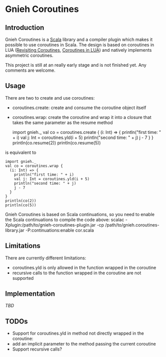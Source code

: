 Gnieh Coroutines
================

Introduction
------------

Gnieh Coroutines is a [Scala][1] library and a compiler plugin which makes it possible to use coroutines in Scala.
The design is based on coroutines in LUA ([Revisiting Coroutines][2], [Coroutines in LUA][3]) and natively implements asymmetric coroutines.

This project is still at an really early stage and is not finished yet. Any comments are welcome.

Usage
-----

There are two to create and use coroutines:

*   coroutines.create: create and consume the coroutine object itself
*   coroutines.wrap: create the coroutine and wrap it into a closure that takes the same parameter as the resume method

    import gnieh._
    val co = coroutines.create {
      (i: Int) => {
        println("first time: " + i)
        val j: Int = coroutines.yld(i + 5)
        println("second time: " + j)
        j - 7
      }
    }
    println(co.resume(2))
    println(co.resume(5))

is equivalent to

    import gnieh._
    val co = coroutines.wrap {
      (i: Int) => {
        println("first time: " + i)
        val j: Int = coroutines.yld(i + 5)
        println("second time: " + j)
        j - 7
      }
    }
    println(co(2))
    println(co(5))

Gnieh Coroutines is based on Scala continuations, so you need to enable the Scala continuations to compile the code above:
    scalac -Xplugin:/path/to/gnieh-coroutines-plugin.jar -cp /path/to/gnieh.coroutines-library.jar -P:continuations:enable cor.scala

Limitations
-----------

There are currently different limitations:

*   coroutines.yld is only allowed in the function wrapped in the coroutine
*   recursive calls to the function wrapped in the coroutine are not supported

Implementation
--------------

*TBD*

TODOs
-----

*   Support for coroutines.yld in method not directly wrapped in the coroutine:
   *   add an implicit parameter to the method passing the current coroutine
*   Support recursive calls?

[1]: http://www.scala-lang.org
[2]: http://citeseerx.ist.psu.edu/viewdoc/summary?doi=10.1.1.58.4017 "Revisiting Coroutines, Ana Lúcia de Moura and Roberto Ierusalimschy"
[3]: www.inf.puc-rio.br/~roberto/docs/corosblp.pdf "Coroutines in LUA, Ana Lúcia de Moura, Noemi Rodriguez, Roberto Ierusalimschy"
